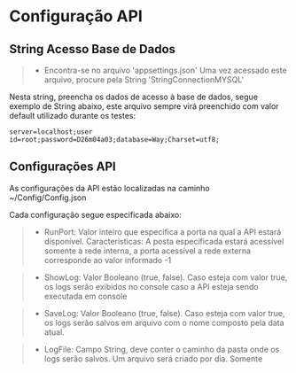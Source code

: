 # Configuração API

## String Acesso Base de Dados

> * Encontra-se no arquivo 'appsettings.json'
Uma vez acessado este arquivo, procure pela String 'StringConnectionMYSQL'

Nesta string, preencha os dados de acesso à base de dados, segue exemplo de String abaixo, este arquivo sempre virá preenchido com valor default utilizado durante os testes:

``` server=localhost;user id=root;password=D26m04a03;database=Way;Charset=utf8; ```

## Configurações API

As configurações da API estão localizadas na caminho ~/Config/Config.json

Cada configuração segue especificada abaixo:

> * RunPort: Valor inteiro que especifica a porta na qual a API estará disponível. Caracteristicas: A posta especificada estará acessível somente à rede interna, a porta acessível a rede externa corresponde ao valor informado -1

> * ShowLog: Valor Booleano (true, false). Caso esteja com valor true, os logs serão exibidos no console caso a API esteja sendo executada em console

> * SaveLog: Valor Booleano (true, false). Caso esteja com valor true, os logs serão salvos em arquivo com o nome composto pela data atual.

> * LogFile: Campo String, deve conter o caminho da pasta onde os logs serão salvos. Um arquivo será criado por dia. Somente 
